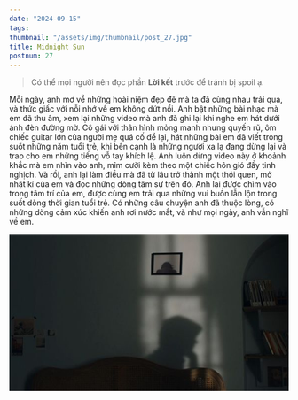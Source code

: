 ```yaml
---
date: "2024-09-15"
tags:
thumbnail: "/assets/img/thumbnail/post_27.jpg"
title: Midnight Sun
postnum: 27
---
```

> Có thể mọi người nên đọc phần **Lời kết** trước để tránh bị spoil ạ.

Mỗi ngày, anh mơ về những hoài niệm đẹp đẽ mà ta đã cùng nhau trải qua, và thức giấc với nỗi nhớ về em không dứt nổi. Anh bật những bài nhạc mà em đã thu âm, xem lại những video mà anh đã ghi lại khi nghe em hát dưới ánh đèn đường mờ. Cô gái với thân hình mỏng manh nhưng quyến rũ, ôm chiếc guitar lớn của người mẹ quá cố để lại, hát những bài em đã viết trong suốt những năm tuổi trẻ, khi bên cạnh là những người xa lạ đang dừng lại và trao cho em những tiếng vỗ tay khích lệ. Anh luôn dừng video này ở khoảnh khắc mà em nhìn vào anh, mỉm cười kèm theo một chiếc hôn gió đầy tinh nghịch. Và rồi, anh lại làm điều mà đã từ lâu trở thành một thói quen, mở nhật kí của em và đọc những dòng tâm sự trên đó. Anh lại được chìm vào trong tâm trí của em, được cùng em trải qua những vui buồn lẫn lộn trong suốt dòng thời gian tuổi trẻ. Có những câu chuyện anh đã thuộc lòng, có những dòng cảm xúc khiến anh rơi nước mắt, và như mọi ngày, anh vẫn nghĩ về em.

<a class="post-image" display="center" >
	<img itemprop="image"  src="/assets/img/post_img/post27_missing.jpg"/>
</a>



